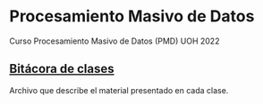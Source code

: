 # Procesamiento Masivo de Datos
Curso Procesamiento Masivo de Datos (PMD) UOH 2022

## [Bitácora de clases](https://github.com/adigenova/uohpmnd/blob/main/catedra/Clases.md)
Archivo que describe el material presentado en cada clase.
